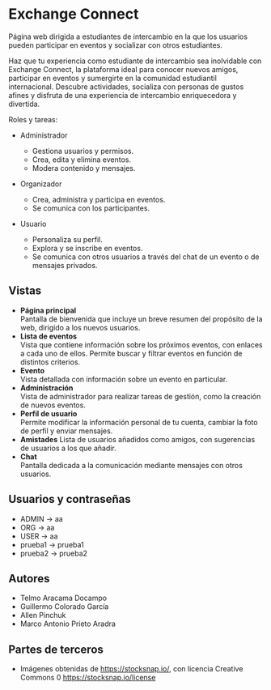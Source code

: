 # Exchange Connect

Página web dirigida a estudiantes de intercambio en la que los usuarios pueden participar en eventos y socializar con otros estudiantes.  

Haz que tu experiencia como estudiante de intercambio sea inolvidable con Exchange Connect, la plataforma ideal para conocer nuevos amigos, participar en eventos y sumergirte en la comunidad estudiantil internacional. Descubre actividades, socializa con personas de gustos afines y disfruta de una experiencia de intercambio enriquecedora y divertida.

Roles y tareas:
- Administrador
  - Gestiona usuarios y permisos.
  - Crea, edita y elimina eventos.
  - Modera contenido y mensajes.

- Organizador
  - Crea, administra y participa en eventos.
  - Se comunica con los participantes.

- Usuario
  - Personaliza su perfil.
  - Explora y se inscribe en eventos.
  - Se comunica con otros usuarios a través del chat de un evento o de mensajes privados.

## Vistas

- **Página principal**  
  Pantalla de bienvenida que incluye un breve resumen del propósito de la web, dirigido a los nuevos usuarios.
- **Lista de eventos**  
  Vista que contiene información sobre los próximos eventos, con enlaces a cada uno de ellos. Permite buscar y filtrar eventos en función de distintos criterios.
- **Evento**  
  Vista detallada con información sobre un evento en particular.
- **Administración**  
  Vista de administrador para realizar tareas de gestión, como la creación de nuevos eventos.
- **Perfil de usuario**  
  Permite modificar la información personal de tu cuenta, cambiar la foto de perfil y enviar mensajes.
- **Amistades**
  Lista de usuarios añadidos como amigos, con sugerencias de usuarios a los que añadir.
- **Chat**  
  Pantalla dedicada a la comunicación mediante mensajes con otros usuarios.

## Usuarios y contraseñas
- ADMIN -> aa
- ORG -> aa
- USER -> aa
- prueba1 -> prueba1
- prueba2 -> prueba2
  
## Autores
- Telmo Aracama Docampo
- Guillermo Colorado García
- Allen Pinchuk
- Marco Antonio Prieto Aradra

## Partes de terceros
- Imágenes obtenidas de https://stocksnap.io/, con licencia Creative Commons 0 https://stocksnap.io/license 
